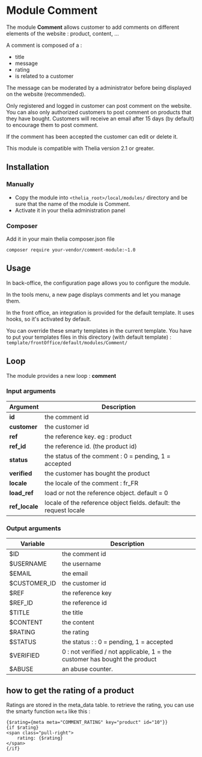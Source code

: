 # Module Comment

The module **Comment** allows customer to add comments on different elements of the website : product, content, ...

A comment is composed of a :
  
- title 
- message
- rating
- is related to a customer

The message can be moderated by a administrator before being displayed on the website (recommended). 

Only registered and logged in customer can post comment on the website. You can also only authorized customers to post
comment on products that they have bought. Customers will receive an email after 15 days (by default) to encourage them
to post comment.   

If the comment has been accepted the customer can edit or delete it.

This module is compatible with Thelia version 2.1 or greater. 

## Installation

### Manually

* Copy the module into ```<thelia_root>/local/modules/``` directory and be sure that the name of the module is Comment.
* Activate it in your thelia administration panel

### Composer

Add it in your main thelia composer.json file

```
composer require your-vendor/comment-module:~1.0
```

## Usage

In back-office, the configuration page allows you to configure the module.

In the tools menu, a new page displays comments and let you manage them.

In the front office, an integration is provided for the default template. It uses hooks, so it's activated by default.

You can override these smarty templates in the current template. You have to put your templates files in this directory
 (with default template) : `template/frontOffice/default/modules/Comment/`

## Loop

The module provides a new loop : **comment**

### Input arguments

|Argument |Description |
|---      |--- |
|**id**        | the comment id                                                     |
|**customer**  | the customer id                                                    |
|**ref**       | the reference key. eg : product                                    |
|**ref_id**    | the reference id. (the product id)                                 |
|**status**    | the status of the comment : 0 = pending, 1 = accepted              |
|**verified**  | the customer has bought the product                                |
|**locale**    | the locale of the comment : fr_FR                                  |
|**load_ref**  | load or not the reference object. default = 0                      |
|**ref_locale**| locale of the reference object fields. default: the request locale |

### Output arguments

|Variable   |Description |
|---        |--- |
|$ID          | the comment id                                                             |                                                                       
|$USERNAME    | the username                                                               |                                                                           
|$EMAIL       | the email                                                                  |                                                                    
|$CUSTOMER_ID | the customer id                                                            |                                                                                
|$REF         | the reference key                                                          |                                                                          
|$REF_ID      | the reference id                                                           |                                                                            
|$TITLE       | the title                                                                  |                                                                    
|$CONTENT     | the content                                                                |                                                                         
|$RATING      | the rating                                                                 |                                                                      
|$STATUS      | the status :  : 0 = pending, 1 = accepted                                  |                                                                                                      
|$VERIFIED    | 0 : not verified / not applicable, 1 = the customer has bought the product |                                                                                                                                        
|$ABUSE       | an abuse counter.                                                          |                                                                             

## how to get the rating of a product

Ratings are stored in the meta_data table. to retrieve the rating, you can use the smarty function `meta` like this :

```smarty
{$rating={meta meta="COMMENT_RATING" key="product" id="10"}}
{if $rating}
<span class="pull-right">
    rating: {$rating}
</span>
{/if}
```


